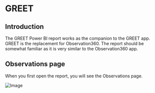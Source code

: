 # GREET

## Introduction

The GREET Power BI report works as the companion to the GREET app.  GREET is the replacement for Observation360.  The report should be somewhat familiar as it is very similar to the Observation360 app.

## Observations page

When you first open the report, you will see the Observations page.

![Image](https://heathus.sharepoint.com/:i:/s/ApplicationsSupportReference/EerkjBavbrxCi7ach-XNu94BGJY3oNIs932TYu2YGoOTuA?e=b0ilJe)